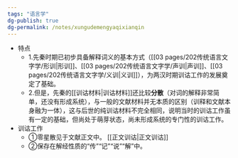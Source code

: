 ```yaml
---
tags: "语言学"
dg-publish: true
dg-permalink: /notes/xungudemengyaqixianqin
---
```

- 特点
	- 1.先秦时期已初步具备解释词义的基本方式（[[03 pages/202传统语言文字学/形训\|形训]]、[[03 pages/202传统语言文字学/声训\|声训]]、[[03 pages/202传统语言文字学/义训\|义训]]），为两汉时期训诂工作的发展奠定了基础。
	- 2.但是，先秦的[[训诂材料\|训诂材料]]还比较**分散**（对词的解释非常简单，还没有形成系统），与一般的文献材料并无本质的区别（训释和文献本身融为一体），这与后世的纯训诂材料不完全相同，说明当时的训诂工作虽有一定的基础，但尚处于萌芽状态，尚未形成系统的专门性的训诂工作。
- 训诂工作
	- ①零星散见于文献正文中。 [[正文训诂\|正文训诂]]
	- ②保存在解经性质的“传”“记”“说”“解”中。
